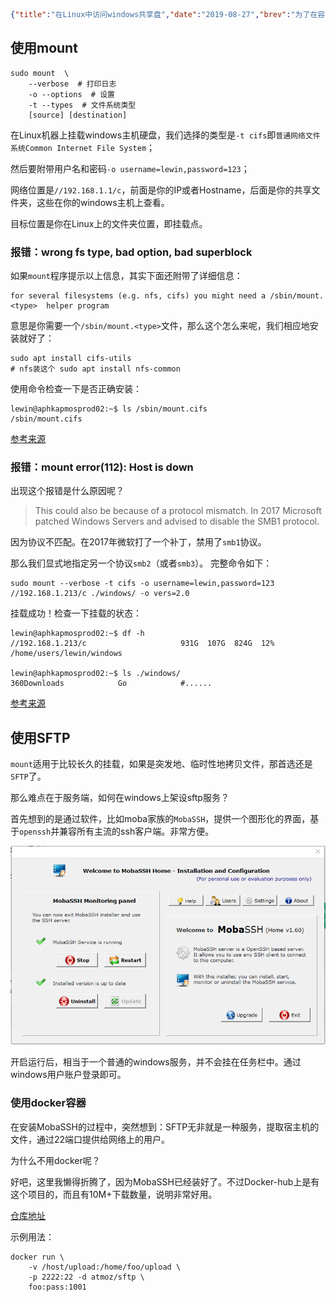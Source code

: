 ```json lw-blog-meta
{"title":"在Linux中访问windows共享盘","date":"2019-08-27","brev":"为了在容器中方便地访问外部数据（以取得测试用例文件等），刚好看到自己的电脑上开启了共享，那就看一下如何在Linux中使用吧。","tags":["OS"],"path":"blog/2019/190827-在Linux中挂载windows共享硬盘.md"}
```



## 使用mount

```shell
sudo mount  \
    --verbose  # 打印日志
    -o --options  # 设置
    -t --types  # 文件系统类型
    [source] [destination]
```

在Linux机器上挂载windows主机硬盘，我们选择的类型是`-t cifs`即`普通网络文件系统Common Internet File System`；

然后要附带用户名和密码`-o username=lewin,password=123`；

网络位置是`//192.168.1.1/c`，前面是你的IP或者Hostname，后面是你的共享文件夹，这些在你的windows主机上查看。

目标位置是你在Linux上的文件夹位置，即挂载点。

### 报错：wrong fs type, bad option, bad superblock

如果`mount`程序提示以上信息，其实下面还附带了详细信息：

```text
for several filesystems (e.g. nfs, cifs) you might need a /sbin/mount.<type>  helper program
```

意思是你需要一个`/sbin/mount.<type>`文件，那么这个怎么来呢，我们相应地安装就好了：

```shell
sudo apt install cifs-utils
# nfs装这个 sudo apt install nfs-common
```

使用命令检查一下是否正确安装：

```shell
lewin@aphkapmosprod02:~$ ls /sbin/mount.cifs
/sbin/mount.cifs
```

[参考来源](https://askubuntu.com/questions/525243/why-do-i-get-wrong-fs-type-bad-option-bad-superblock-error)

### 报错：mount error(112): Host is down

出现这个报错是什么原因呢？

> This could also be because of a protocol mismatch. In 2017 Microsoft patched Windows Servers and advised to disable the SMB1 protocol.

因为协议不匹配。在2017年微软打了一个补丁，禁用了`smb1`协议。

那么我们显式地指定另一个协议`smb2`（或者`smb3`）。
完整命令如下：

```shell
sudo mount --verbose -t cifs -o username=lewin,password=123 //192.168.1.213/c ./windows/ -o vers=2.0
```

挂载成功！检查一下挂载的状态：

```shell
lewin@aphkapmosprod02:~$ df -h
//192.168.1.213/c                     931G  107G  824G  12% /home/users/lewin/windows

lewin@aphkapmosprod02:~$ ls ./windows/
360Downloads            Go            #......
```

[参考来源](https://serverfault.com/questions/414074/mount-cifs-host-is-down)

## 使用SFTP

`mount`适用于比较长久的挂载，如果是突发地、临时性地拷贝文件，那首选还是`SFTP`了。

那么难点在于服务端，如何在windows上架设sftp服务？

首先想到的是通过软件，比如moba家族的`MobaSSH`，提供一个图形化的界面，基于`openssh`并兼容所有主流的ssh客户端。非常方便。

![mobaSSH](https://raw.githubusercontent.com/Saodd/Saodd.github.io.backup-Jun2020/master/static/blog/2019-08-27-mobassh.png)

开启运行后，相当于一个普通的windows服务，并不会挂在任务栏中。通过windows用户账户登录即可。

### 使用docker容器

在安装MobaSSH的过程中，突然想到：SFTP无非就是一种服务，提取宿主机的文件，通过22端口提供给网络上的用户。

为什么不用docker呢？

好吧，这里我懒得折腾了，因为MobaSSH已经装好了。不过Docker-hub上是有这个项目的，而且有10M+下载数量，说明非常好用。

[仓库地址](https://hub.docker.com/r/atmoz/sftp)

示例用法：

```shell
docker run \
    -v /host/upload:/home/foo/upload \
    -p 2222:22 -d atmoz/sftp \
    foo:pass:1001
```
